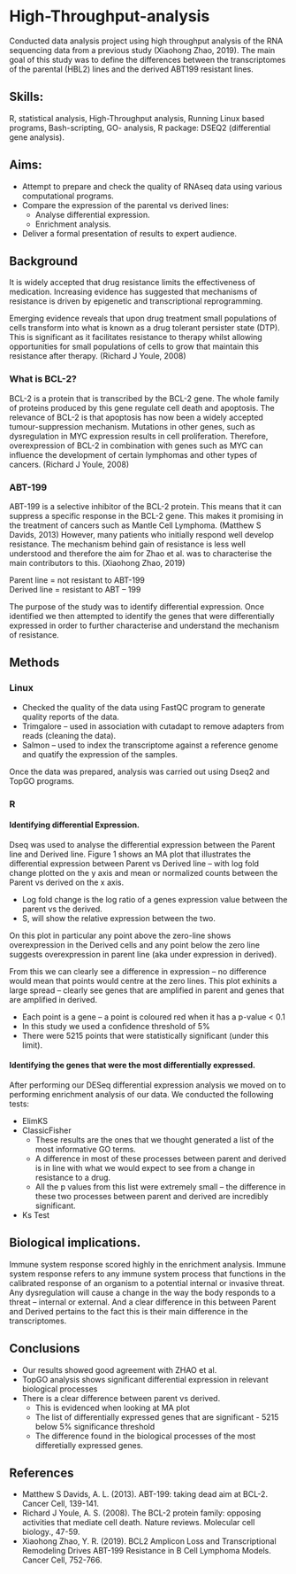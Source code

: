 # High-Throughput-analysis
Conducted data analysis project using high throughput analysis of the RNA sequencing data from a previous study (Xiaohong Zhao, 2019).
The main goal of this study was to define the differences between the transcriptomes of the parental (HBL2) lines and the derived ABT199 resistant lines. 

## Skills: 
R, statistical analysis, High-Throughput analysis, Running Linux based programs, Bash-scripting, GO- analysis, R package: DSEQ2 (differential gene analysis).

## Aims: 
* Attempt to prepare and check the quality of RNAseq data using various computational programs. 
* Compare the expression of the parental vs derived lines:
  * Analyse differential expression. 
  * Enrichment analysis.
* Deliver a formal presentation of results to expert audience.

## Background
<p>It is widely accepted that drug resistance limits the effectiveness of medication. Increasing evidence has suggested that mechanisms of resistance is driven by epigenetic  and transcriptional reprogramming. </p>
<p></p>Emerging evidence reveals that upon drug treatment small populations of cells transform into what is known as a drug tolerant persister state (DTP). This is significant as it facilitates resistance to therapy whilst allowing opportunities for small populations of cells to grow that maintain this resistance after therapy. (Richard J Youle, 2008)</p>

### What is BCL-2? 

<p>BCL-2 is a protein that is transcribed by the BCL-2 gene. The whole family of proteins produced by this gene regulate cell death and apoptosis. The relevance of BCL-2 is that apoptosis has now been a widely accepted tumour-suppression mechanism. Mutations in other genes, such as dysregulation in MYC expression results in cell proliferation. Therefore, overexpression of BCL-2 in combination with genes such as MYC can influence the development of certain lymphomas and other types of cancers. (Richard J Youle, 2008)</p>

### ABT-199

<p>ABT-199 is a selective inhibitor of the BCL-2 protein. This means that it can suppress a specific response in the BCL-2 gene.  This makes it promising in the treatment of cancers such as Mantle Cell Lymphoma. (Matthew S Davids, 2013) However, many patients who initially respond well develop resistance. The mechanism behind gain of resistance is less well understood and therefore the aim for Zhao et al. was to characterise the main contributors to this.  (Xiaohong Zhao, 2019)</p>

<p> Parent line = not resistant to ABT-199 <br>
Derived line = resistant to ABT – 199 </p>

The purpose of the study was to identify differential expression. Once identified we then attempted to identify the genes that were differentially expressed in order to further characterise and understand the mechanism of resistance. 

## Methods

### Linux 
* Checked the quality of the data using FastQC program to generate quality reports of the data.
* Trimgalore – used in association with cutadapt to remove adapters from reads (cleaning the data). 
* Salmon – used to index the transcriptome against a reference genome and quatify the expression of the samples. 

Once the data was prepared, analysis was carried out using Dseq2 and TopGO programs. 

### R
#### Identifying differential Expression.
<p>Dseq was used to analyse the differential expression between the Parent line and Derived line.
Figure 1 shows an MA plot that illustrates the differential expression between Parent vs Derived line – with log fold change plotted on the y axis and mean or normalized counts between the Parent vs derived on the x axis. </p>

* Log fold change is the log ratio of a genes expression value between the parent vs the derived.  
* S, will show the relative expression between the two.  
<p>On this plot in particular any point above the zero-line shows overexpression in the Derived cells and any point below the zero line suggests overexpression in parent line (aka under expression in derived). </p>
<p>From this we can clearly see a difference in expression – no difference would mean that points would centre at the zero lines. This plot exhinits a large spread – clearly see genes that are amplified in parent and genes that are amplified in derived.</p> 

* Each point is a gene – a point is coloured red when it has a p-value < 0.1 
* In this study we used a confidence threshold of 5%  
* There were 5215 points that were statistically significant (under this limit).

#### Identifying the genes that were the most differentially expressed.

After performing our DESeq differential expression analysis we moved on to performing enrichment analysis of our data. We conducted the following tests:

* ElimKS 
* ClassicFisher 
  * These results are the ones that we thought generated a list of the most informative GO terms. 
  * A difference in most of these processes between parent and derived is in line with what we would expect to see from a change in resistance to a drug. 
  * All the p values from this list were extremely small – the difference in these two processes between parent and derived are incredibly significant.
* Ks Test
  
## Biological implications.

<p>Immune system response scored highly in the enrichment analysis. Immune system response refers to any immune system process that functions in the calibrated response of an organism to a potential internal or invasive threat.  Any dysregulation will cause a change in the way the body responds to a threat – internal or external. And a clear difference in this between Parent and Derived pertains to the fact this is their main difference in the transcriptomes. </p>

## Conclusions
* Our results showed good agreement with ZHAO et al.
* TopGO analysis shows significant differential expression in relevant biological processes
* There is a clear difference between parent vs derived.
  * This is evidenced when looking at MA plot
  * The list of differentially expressed genes that are significant  - 5215 below 5% significance threshold
  * The difference found in the biological processes of the most differetially expressed genes.
 
## References
* Matthew S Davids, A. L. (2013). ABT-199: taking dead aim at BCL-2. Cancer Cell, 139-141.
* Richard J Youle, A. S. (2008). The BCL-2 protein family: opposing activities that mediate cell death. Nature reviews. Molecular cell biology., 47-59.
* Xiaohong Zhao, Y. R. (2019). BCL2 Amplicon Loss and Transcriptional Remodeling Drives ABT-199 Resistance in B Cell Lymphoma Models. Cancer Cell, 752-766.








